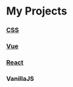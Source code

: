 ﻿# My Projects 

### [CSS](https://github.com/AndriiKot/CSS)
### [Vue](https://github.com/AndriiKot/Vue)
### [React](https://github.com/AndriiKot/React)
### VanillaJS


